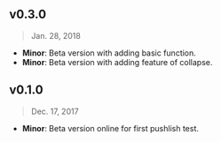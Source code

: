 ## v0.3.0

> Jan. 28, 2018

- **Minor**: Beta version with adding basic function.
- **Minor**: Beta version with adding feature of collapse.

## v0.1.0

> Dec. 17, 2017

- **Minor**: Beta version online for first pushlish test.
